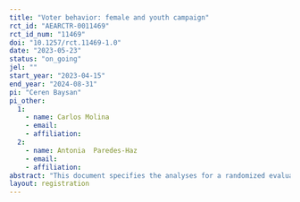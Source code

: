 ```yaml
---
title: "Voter behavior: female and youth campaign"
rct_id: "AEARCTR-0011469"
rct_id_num: "11469"
doi: "10.1257/rct.11469-1.0"
date: "2023-05-23"
status: "on_going"
jel: ""
start_year: "2023-04-15"
end_year: "2024-08-31"
pi: "Ceren Baysan"
pi_other:
  1:
    - name: Carlos Molina
    - email: 
    - affiliation: 
  2:
    - name: Antonia  Paredes-Haz
    - email: 
    - affiliation: 
abstract: "This document specifies the analyses for a randomized evaluation of the impact of campaign promises regarding gender and young voters in eastern Turkey. Elections were held on May 14th and runoff elections on May 28th. Preliminary results are anticipated by the end of the month."
layout: registration
---
```


